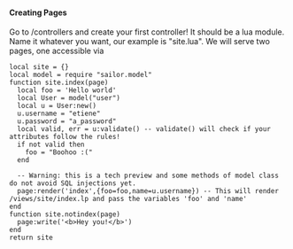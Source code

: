 #### Creating Pages #
Go to /controllers and create your first controller! It should be a lua module. Name it whatever you want, our example is "site.lua". We will serve two pages, one accessible via 


    local site = {}
    local model = require "sailor.model"
    function site.index(page)
      local foo = 'Hello world'
      local User = model("user")
      local u = User:new()
      u.username = "etiene"
      u.password = "a_password"
      local valid, err = u:validate() -- validate() will check if your attributes follow the rules!
      if not valid then
        foo = "Boohoo :("
      end

      -- Warning: this is a tech preview and some methods of model class do not avoid SQL injections yet.
      page:render('index',{foo=foo,name=u.username}) -- This will render /views/site/index.lp and pass the variables 'foo' and 'name'
    end
    function site.notindex(page)
      page:write('<b>Hey you!</b>')
    end
    return site
